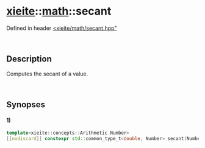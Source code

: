 # [xieite](../../xieite.md)\:\:[math](../../math.md)\:\:secant
Defined in header [<xieite/math/secant.hpp"](../../../include/xieite/math/secant.hpp)

&nbsp;

## Description
Computes the secant of a value.

&nbsp;

## Synopses
#### 1)
```cpp
template<xieite::concepts::Arithmetic Number>
[[nodiscard]] constexpr std::common_type_t<double, Number> secant(Number value) noexcept;
```
